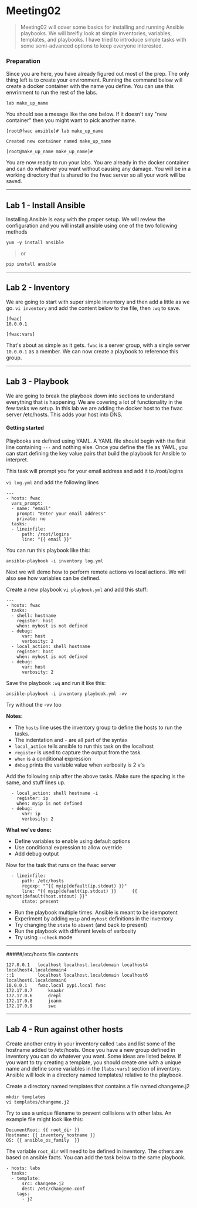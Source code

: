 # Meeting02

>Meeting02 will cover some basics for installing and running Ansible playbooks. We will breifly look at simple inventories, variables, templates, and playbooks. I have tried to introduce simple tasks with some semi-advanced options to keep everyone interested. 


### Preparation

Since you are here, you have already figured out most of the prep. The only thing left is to create your environment. Running the command below will create a docker container with the name you define. You can use this envrinment to run the rest of the labs.

```
lab make_up_name
```
You should see a mesage like the one below. If it doesn't say "new container" then you might want to pick another name.
```
[root@fwac ansible]# lab make_up_name

Created new container named make_up_name

[root@make_up_name make_up_name]#

```

You are now ready to run your labs. You are already in the docker container and can do whatever you want without causing any damage. You will be in a working directory that is shared to the fwac server so all your work will be saved.

---
## Lab 1 - Install Ansible

Installing Ansible is easy with the proper setup. We will review the configuration and you will install ansible using one of the two following methods
```
yum -y install ansible
```
>or

```
pip install ansible
```

---
## Lab 2 - Inventory

We are going to start with super simple inventory and then add a little as we go. `vi inventory` and add the content below to the file, then `:wq` to save. 

```
[fwac]
10.0.0.1

[fwac:vars]

```
That's about as simple as it gets. `fwac` is a server group, with a single server `10.0.0.1` as a member. We can now create a playbook to reference this group.

---
## Lab 3 - Playbook

We are going to break the playbook down into sections to understand everything that is happening. We are covering a lot of functionality in the few tasks we setup. In this lab we are adding the docker host to the fwac server /etc/hosts. This adds your host into DNS.

#### Getting started
Playbooks are defined using YAML. A YAML file should begin with the first line containing `---` and nothing else. Once you define the file as YAML, you can start defining the key value pairs that build the playbook for Ansible to interpret.

This task will prompt you for your email address and add it to /root/logins

`vi log.yml` and add the following lines
```
---
- hosts: fwac
  vars_prompt:
  - name: "email"
    prompt: "Enter your email address"
    private: no
  tasks:
  - lineinfile:
      path: /root/logins
      line: "{{ email }}"
```
You can run this playbook like this:
```
ansible-playbook -i inventory log.yml
```

Next we will demo how to perform remote actions vs local actions. We will also see how variables can be defined.

Create a new playbook `vi playbook.yml` and add this stuff:

```
---
- hosts: fwac
  tasks:
  - shell: hostname
    register: host
    when: myhost is not defined
  - debug:
      var: host
      verbosity: 2
  - local_action: shell hostname
    register: host
    when: myhost is not defined
  - debug:
      var: host
      verbosity: 2
```

Save the playbook `:wq` and run it like this:

```
ansible-playbook -i inventory playbook.yml -vv
```
Try without the -vv too


**Notes:**

- The `hosts` line uses the inventory group to define the hosts to run the tasks. 
- The indentation and `-` are all part of the syntax 
- `local_action` tells ansible to run this task on the localhost
- `register` is used to capture the output from the task
- `when` is a conditional expression
- `debug` prints the variable value when verbosity is 2 v's


Add the following snip after the above tasks. Make sure the spacing is the same, and stuff lines up.

```
  - local_action: shell hostname -i
    register: ip
    when: myip is not defined
  - debug:
      var: ip
      verbosity: 2
```

**What we've done:**

- Define variables to enable using default options
- Use conditional expression to allow override
- Add debug output


Now for the task that runs on the fwac server
```
  - lineinfile:
      path: /etc/hosts
      regexp: "^{{ myip|default(ip.stdout) }}"
      line: "{{ myip|default(ip.stdout) }}      {{ myhost|default(host.stdout) }}"
      state: present
```

- Run the playbook multiple times. Ansible is meant to be idempotent
- Experiment by adding `myip` and `myhost` definitions in the inventory
- Try changing the `state` to `absent` (and back to present)
- Run the playbook with different levels of verbosity
- Try using `--check` mode

---
#####/etc/hosts file contents

```
127.0.0.1   localhost localhost.localdomain localhost4 localhost4.localdomain4
::1         localhost localhost.localdomain localhost6 localhost6.localdomain6
10.0.0.1    fwac.local pypi.local fwac
172.17.0.7      knaakr
172.17.0.6      drepl
172.17.0.8      jeanm
172.17.0.9      swc

```

---
## Lab 4 - Run against other hosts

Create another entry in your inventory called `labs` and list some of the hostname added to /etc/hosts. Once you have a new group defined in inventory you can do whatever you want. Some ideas are listed below. If you want to try creating a template, you should create one with a unique name and define some variables in the `[labs:vars]` section of inventory. Ansible will look in a directory named templates/ relative to the playbook. 

Create a directory named templates that contains a file named changeme.j2

```
mkdir templates
vi templates/changeme.j2 
```

Try to use a unique filename to prevent collisions with other labs. An example file might look like this:

```
DocumentRoot: {{ root_dir }}
Hostname: {{ inventory_hostname }}
OS: {{ ansible_os_family  }}

```
The variable `root_dir` will need to be defined in inventory. The others are based on ansible facts. You can add the task below to the same playbook.


```
- hosts: labs
  tasks:
  - template:
      src: changeme.j2
      dest: /etc/changeme.conf
    tags:
      - j2

```
